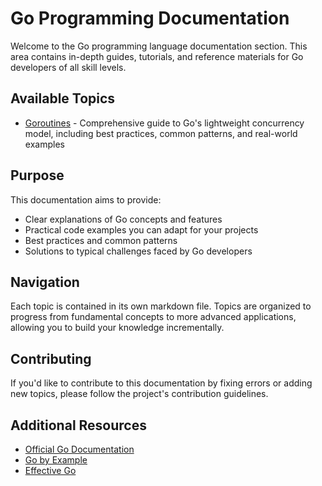 # Go Programming Documentation

Welcome to the Go programming language documentation section. This area contains in-depth guides, tutorials, and reference materials for Go developers of all skill levels.

## Available Topics

- [Goroutines](goroutines.md) - Comprehensive guide to Go's lightweight concurrency model, including best practices, common patterns, and real-world examples

## Purpose

This documentation aims to provide:

- Clear explanations of Go concepts and features
- Practical code examples you can adapt for your projects
- Best practices and common patterns
- Solutions to typical challenges faced by Go developers

## Navigation

Each topic is contained in its own markdown file. Topics are organized to progress from fundamental concepts to more advanced applications, allowing you to build your knowledge incrementally.

## Contributing

If you'd like to contribute to this documentation by fixing errors or adding new topics, please follow the project's contribution guidelines.

## Additional Resources

- [Official Go Documentation](https://golang.org/doc/)
- [Go by Example](https://gobyexample.com/)
- [Effective Go](https://golang.org/doc/effective_go)